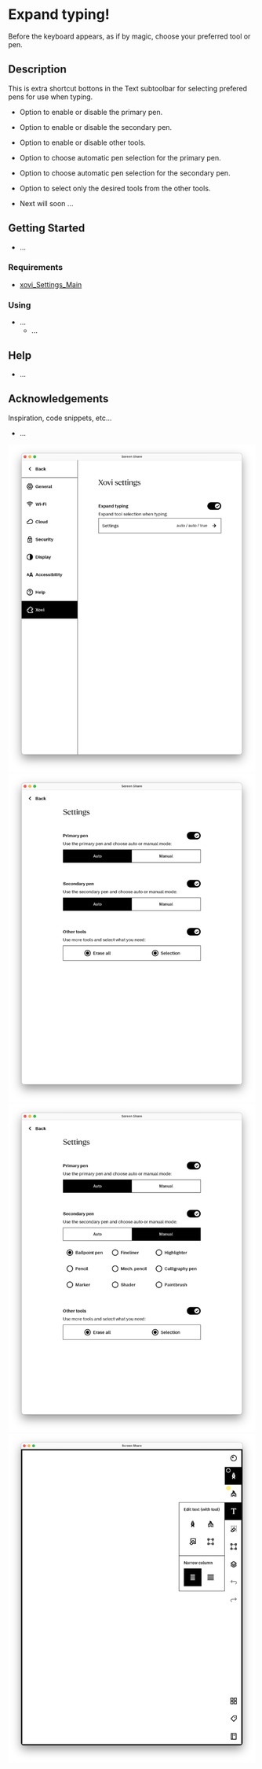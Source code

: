 # Expand typing!
Before the keyboard appears, as if by magic, choose your preferred tool or pen.


## Description
This is extra shortcut bottons in the Text subtoolbar for selecting prefered pens for use when typing.

  - Option to enable or disable the primary pen.
  - Option to enable or disable the secondary pen.
  - Option to enable or disable other tools.
  - Option to choose automatic pen selection for the primary pen.
  - Option to choose automatic pen selection for the secondary pen.
  - Option to select only the desired tools from the other tools.

  - Next will soon ...


## Getting Started
* ...


### Requirements
* [xovi_Settings_Main](https://github.com/PepikVaio/reMarkable_Xovi_Extensions/tree/main/xovi_Settings_Main)


### Using
* ...
  - ...


## Help
* ...


## Acknowledgements
Inspiration, code snippets, etc...
* ...


![image_01](https://github.com/PepikVaio/reMarkable_Xovi_Extensions/blob/main/toolbar_Expand_Typing/.pictures/toolbar_Expand_Typing_01.png?raw=true)
![image_02](https://github.com/PepikVaio/reMarkable_Xovi_Extensions/blob/main/toolbar_Expand_Typing/.pictures/toolbar_Expand_Typing_02.png?raw=true)
![image_03](https://github.com/PepikVaio/reMarkable_Xovi_Extensions/blob/main/toolbar_Expand_Typing/.pictures/toolbar_Expand_Typing_03.png?raw=true)
![image_04](https://github.com/PepikVaio/reMarkable_Xovi_Extensions/blob/main/toolbar_Expand_Typing/.pictures/toolbar_Expand_Typing_04.png?raw=true)
